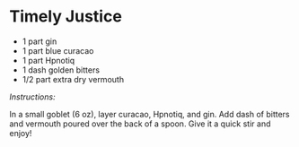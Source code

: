 # Timely Justice

* 1 part gin
* 1 part blue curacao
* 1 part Hpnotiq
* 1 dash golden bitters
* 1/2 part extra dry vermouth

*Instructions:*

In a small goblet (6 oz), layer curacao, Hpnotiq, and gin. Add dash of bitters and vermouth poured over the back of a spoon. Give it a quick stir and enjoy!
